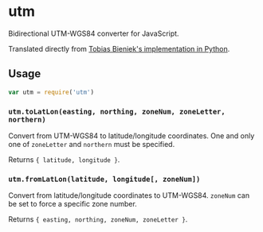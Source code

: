 # utm

Bidirectional UTM-WGS84 converter for JavaScript.

Translated directly from [Tobias Bieniek's implementation in Python](https://github.com/Turbo87/utm).

## Usage

```js
var utm = require('utm')
```

### `utm.toLatLon(easting, northing, zoneNum, zoneLetter, northern)`

Convert from UTM-WGS84 to latitude/longitude coordinates. One and only one of
`zoneLetter` and `northern` must be specified.

Returns `{ latitude, longitude }`.

### `utm.fromLatLon(latitude, longitude[, zoneNum])`

Convert from latitude/longitude coordinates to UTM-WGS84. `zoneNum` can be set
to force a specific zone number.

Returns `{ easting, northing, zoneNum, zoneLetter }`.
